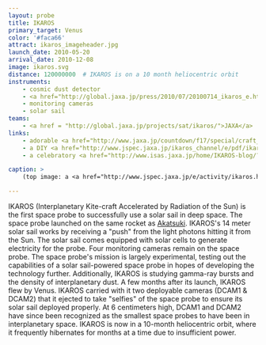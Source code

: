 ```yaml
---
layout: probe
title: IKAROS
primary_target: Venus
color: '#faca66'
attract: ikaros_imageheader.jpg
launch_date: 2010-05-20
arrival_date: 2010-12-08
image: ikaros.svg
distance: 120000000  # IKAROS is on a 10 month heliocentric orbit
instruments:
    - cosmic dust detector
    - <a href="http://global.jaxa.jp/press/2010/07/20100714_ikaros_e.html">gamma-ray detector</a>
    - monitoring cameras
    - solar sail
teams:
    - <a href = "http://global.jaxa.jp/projects/sat/ikaros/">JAXA</a>
links:
    - adorable <a href="http://www.jaxa.jp/countdown/f17/special/craft_j.html">illustrated wallpapers</a> of IKAROS
    - a DIY <a href="http://www.jspec.jaxa.jp/ikaros_channel/e/pdf/ikarospapercraft.pdf">papercraft</a> of the IKAROS space probe
    - a celebratory <a href="http://www.isas.jaxa.jp/home/IKAROS-blog/?itemid=576">solar sail deployment cake</a> designed to look like IKAROS

caption: >
    (top image: a <a href="http://www.jspec.jaxa.jp/e/activity/ikaros.html">self-portrait</a> of the IKAROS space probe in front of Venus in the upper right, JAXA)

---
```

IKAROS (Interplanetary Kite-craft Accelerated by Radiation of the Sun) is the first space probe to successfully use a solar sail in deep space. The space probe launched on the same rocket as <a href="/akatsuki">Akatsuki</a>. IKAROS's 14 meter solar sail works by receiving a "push" from the light photons hitting it from the Sun. The solar sail comes equipped with solar cells to generate electricity for the probe. Four monitoring cameras remain on the space probe. The space probe's mission is largely experimental, testing out the capabilities of a solar sail-powered space probe in hopes of developing the technology further. Additionally, IKAROS is studying gamma-ray bursts and the density of interplanetary dust. A few months after its launch, IKAROS flew by Venus. IKAROS carried with it two deployable cameras (DCAM1 & DCAM2) that it ejected to take "selfies" of the space probe to ensure its solar sail deployed properly. At 6 centimeters high, DCAM1 and DCAM2 have since been recognized as the smallest space probes to have been in interplanetary space. IKAROS is now in a 10-month heliocentric orbit, where it frequently hibernates for months at a time due to insufficient power. 

